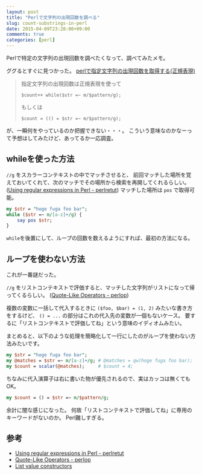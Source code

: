 ```yaml
---
layout: post
title: "Perlで文字列の出現回数を調べる"
slug: count-substrings-in-perl
date: 2015-04-09T23:28:00+09:00
comments: true
categories: [perl]
---
```


Perlで特定の文字列の出現回数を調べたくなって、調べてみたメモ。

<!-- More -->

ググるとすぐに見つかった。
[perlで指定文字列の出現回数を取得する(正規表現)](http://d.hatena.ne.jp/shuer/20120907/1347025991)

> 指定文字列の出現回数は正規表現を使って
> 
> `$count++ while($str =~ m/$pattern/g);`
>
> もしくは
> 
> `$count = (() = $str =~ m/$pattern/g);`

が、一瞬何をやっているのか把握できない・・・。
こういう意味なのかなーって予想はしてみたけど、あってるか一応調査。

## whileを使った方法

`//g` をスカラーコンテキストの中でマッチさせると、
前回マッチした場所を覚えておいてくれて、次のマッチでその場所から検索を再開してくれるらしい。
([Using regular expressions in Perl - perlretut](http://perldoc.perl.org/perlretut.html#Using-regular-expressions-in-Perl))
マッチした場所は `pos` で取得可能。

``` perl
my $str = "hoge fuga foo bar";
while ($str =~ m/[a-z]+/g) {
    say pos $str;
}
```

`while`を後置にして、ループの回数を数えるようにすれば、最初の方法になる。

## ループを使わない方法

これが一番謎だった。

`//g` をリストコンテキストで評価すると、マッチした文字列がリストになって帰ってくるらしい。
([Quote-Like Operators - perlop](http://perldoc.perl.org/perlop.html#Regexp-Quote-Like-Operators))

複数の変数に一括して代入するときに `($foo, $bar) = (1, 2)` みたいな書き方をするけど、
`() = ...` の部分はこれの代入先の変数が一個もないケース。
要するに「リストコンテキストで評価してね」という意味のイディオムみたい。

まとめると、以下のような処理を簡略化して一行にしたのがループを使わない方法みたいです。

``` perl
my $str = "hoge fuga foo bar";
my @matches = $str =~ m/[a-z]+/g; # @matches = qw(hoge fuga foo bar);
my $count = scalar(@matches);     # $count = 4;
```

ちなみに代入演算子は右に書いた物が優先されるので、実はカッコは無くてもOK。

``` perl
my $count = () = $str =~ m/$pattern/g;
```

余計に闇な感じになった。
何故「リストコンテキストで評価してね」に専用のキーワードがないのか。
Perl難しすぎる。

## 参考

- [Using regular expressions in Perl - perlretut](http://perldoc.perl.org/perlretut.html#Using-regular-expressions-in-Perl)
- [Quote-Like Operators - perlop](http://perldoc.perl.org/perlop.html#Regexp-Quote-Like-Operators)
- [List value constructors](http://perldoc.perl.org/perldata.html#List-value-constructors)
